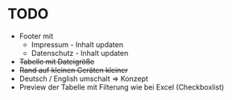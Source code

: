 # TODO

- Footer mit 
    - Impressum - Inhalt updaten
    - Datenschutz - Inhalt updaten
- ~~Tabelle mit Dateigröße~~
- ~~Rand auf kleinen Geräten kleiner~~
- Deutsch / English umschalt => Konzept
- Preview der Tabelle mit Filterung wie bei Excel (Checkboxlist)
